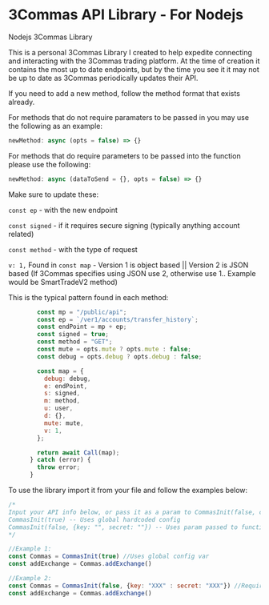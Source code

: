 # 3Commas API Library - For Nodejs
Nodejs 3Commas Library

This is a personal 3Commas Library I created to help expedite connecting and interacting with the 3Commas trading platform. At the time of creation it contains the most up to date endpoints, but by the time you see it it may not be up to date as 3Commas periodically updates their API.

If you need to add a new method, follow the method format that exists already.

For methods that do not require paramaters to be passed in you may use the following as an example:

``` javascript
newMethod: async (opts = false) => {}
```
For methods that do require parameters to be passed into the function please use the following:
``` javascript
newMethod: async (dataToSend = {}, opts = false) => {}
```

Make sure to update these:

`const ep` - with the new endpoint

`const signed` - if it requires secure signing (typically anything account related)

`const method` - with the type of request

`v: 1,` Found in `const map` - Version 1 is object based || Version 2 is JSON based (If 3Commas specifies using JSON use 2, otherwise use 1.. Example would be SmartTradeV2 method)

This is the typical pattern found in each method:

``` javascript
        const mp = "/public/api";
        const ep = `/ver1/accounts/transfer_history`;
        const endPoint = mp + ep;
        const signed = true;
        const method = "GET";
        const mute = opts.mute ? opts.mute : false;
        const debug = opts.debug ? opts.debug : false;

        const map = {
          debug: debug,
          e: endPoint,
          s: signed,
          m: method,
          u: user,
          d: {},
          mute: mute,
          v: 1,
        };

        return await Call(map);
      } catch (error) {
        throw error;
      }
```

To use the library import it from your file and follow the examples below:
``` javascript
/*
Input your API info below, or pass it as a param to CommasInit(false, config[object] //Optional)
CommasInit(true) -- Uses global hardcoded config
CommasInit(false, {key: "", secret: ""}) -- Uses param passed to function
*/

//Example 1:
const Commas = CommasInit(true) //Uses global config var
const addExchange = Commas.addExchange()

//Example 2:
const Commas = CommasInit(false, {key: "XXX" : secret: "XXX"}) //Requires user object literal to be passed in
const addExchange = Commas.addExchange()
```
